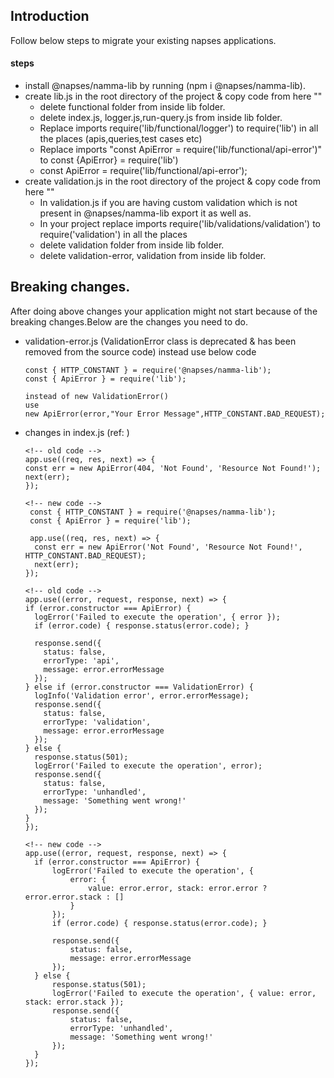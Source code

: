 ## Introduction

Follow below steps to migrate your existing napses applications.

#### steps

- install @napses/namma-lib by running (npm i @napses/namma-lib).
- create lib.js in the root directory of the project & copy code from here ""
  - delete functional folder from inside lib folder.
  - delete index.js, logger.js,run-query.js from inside lib folder.
  - Replace imports require('lib/functional/logger') to require('lib') in all the places (apis,queries,test cases etc)
  - Replace imports "const ApiError = require('lib/functional/api-error')" to const {ApiError} = require('lib')
  - const ApiError = require('lib/functional/api-error');
- create validation.js in the root directory of the project & copy code from here ""
  - In validation.js if you are having custom validation which is not present in @napses/namma-lib export it as well as.
  - In your project replace imports require('lib/validations/validation') to require('validation') in all the places
  - delete validation folder from inside lib folder.
  - delete validation-error, validation from inside lib folder.

## Breaking changes.

After doing above changes your application might not start because of the breaking changes.Below are the changes you need to do.

- validation-error.js (ValidationError class is deprecated & has been removed from the source code) instead use below code

  ```
  const { HTTP_CONSTANT } = require('@napses/namma-lib');
  const { ApiError } = require('lib');

  instead of new ValidationError()
  use
  new ApiError(error,"Your Error Message",HTTP_CONSTANT.BAD_REQUEST);

  ```

- changes in index.js (ref: )

  ```
  <!-- old code -->
  app.use((req, res, next) => {
  const err = new ApiError(404, 'Not Found', 'Resource Not Found!');
  next(err);
  });

  <!-- new code -->
   const { HTTP_CONSTANT } = require('@napses/namma-lib');
   const { ApiError } = require('lib');

   app.use((req, res, next) => {
  	const err = new ApiError('Not Found', 'Resource Not Found!', HTTP_CONSTANT.BAD_REQUEST);
  	next(err);
  });

  <!-- old code -->
  app.use((error, request, response, next) => {
  if (error.constructor === ApiError) {
    logError('Failed to execute the operation', { error });
    if (error.code) { response.status(error.code); }

    response.send({
      status: false,
      errorType: 'api',
      message: error.errorMessage
    });
  } else if (error.constructor === ValidationError) {
    logInfo('Validation error', error.errorMessage);
    response.send({
      status: false,
      errorType: 'validation',
      message: error.errorMessage
    });
  } else {
    response.status(501);
    logError('Failed to execute the operation', error);
    response.send({
      status: false,
      errorType: 'unhandled',
      message: 'Something went wrong!'
    });
  }
  });

  <!-- new code -->
  app.use((error, request, response, next) => {
  	if (error.constructor === ApiError) {
  		logError('Failed to execute the operation', {
  			error: {
  				value: error.error, stack: error.error ? error.error.stack : []
  			}
  		});
  		if (error.code) { response.status(error.code); }

  		response.send({
  			status: false,
  			message: error.errorMessage
  		});
  	} else {
  		response.status(501);
  		logError('Failed to execute the operation', { value: error, stack: error.stack });
  		response.send({
  			status: false,
  			errorType: 'unhandled',
  			message: 'Something went wrong!'
  		});
  	}
  });

  ```
